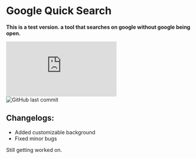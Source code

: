 # Google Quick Search

**This is a test version.
a tool that searches on google without google being open.**

![GitHub Releases (by Asset)](https://img.shields.io/github/downloads/IKedi/GQSApp/GQS.rar?label=DOWNLOAD&style=for-the-badge)  
![GitHub last commit](https://img.shields.io/github/last-commit/IKedi/GQSApp)


**Changelogs:**
--------------------------------

 - Added customizable background
 - Fixed minor bugs

Still getting worked on.
